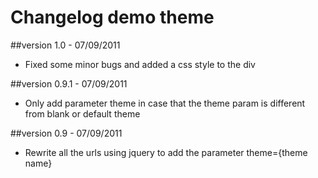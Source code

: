 Changelog demo theme
====================

##version 1.0 - 07/09/2011

* Fixed some minor bugs and added a css style to the div

##version 0.9.1 - 07/09/2011

* Only add parameter theme in case that the theme param is different from blank or default theme

##version 0.9 - 07/09/2011

* Rewrite all the urls using jquery to add the parameter theme={theme name}